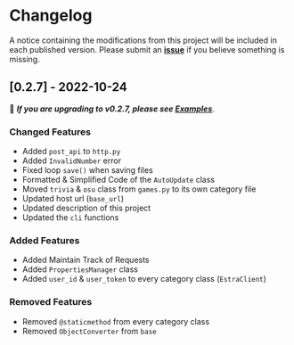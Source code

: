 # Changelog

A notice containing the modifications from this project will be included in each published version.
Please submit an **[issue](https://github.com/StawaDev/Estrapy-API/issues)** if you believe something is missing.

## [0.2.7] - 2022-10-24

<span class="emoji">🚧</span> _**If you are upgrading to v0.2.7, please see [Examples](https://github.com/StawaDev/Estrapy-API/tree/main/Examples)**._

### Changed Features

- Added `post_api` to `http.py`
- Added `InvalidNumber` error
- Fixed loop `save()` when saving files
- Formatted & Simplified Code of the `AutoUpdate` class
- Moved `trivia` & `osu` class from `games.py` to its own category file
- Updated host url (`base_url`)
- Updated description of this project
- Updated the `cli` functions

### Added Features

- Added Maintain Track of Requests
- Added `PropertiesManager` class
- Added `user_id` & `user_token` to every category class (`EstraClient`)

### Removed Features

- Removed `@staticmethod` from every category class
- Removed `ObjectConverter` from `base`
